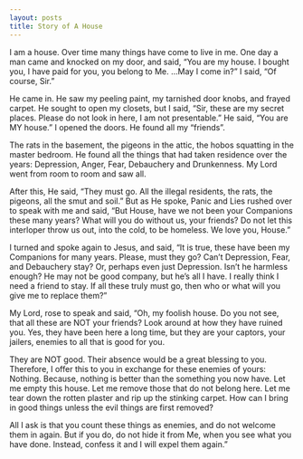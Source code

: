 ```yaml
---
layout: posts
title: Story of A House
---
```


I am a house.  Over time many things have come to live in me.  One day a man came and knocked on my door, and said, “You are my house.  I bought you, I have paid for you, you belong to Me.  …May I come in?”  I said, “Of course, Sir.”

He came in.  He saw my peeling paint, my tarnished door knobs, and frayed carpet.  He sought to open my closets, but I said, “Sir, these are my secret places.  Please do not look in here, I am not presentable.”  He said, “You are MY house.”  I opened the doors.  He found all my “friends”.

The rats in the basement, the pigeons in the attic, the hobos squatting in the master bedroom.  He found all the things that had taken residence over the years: Depression, Anger, Fear, Debauchery and Drunkenness.  My Lord went from room to room and saw all.

After this, He said, “They must go.  All the illegal residents, the rats, the pigeons, all the smut and soil.”  But as He spoke, Panic and Lies rushed over to speak with me and said, “But House, have we not been your Companions these many years?  What will you do without us, your friends?  Do not let this interloper throw us out, into the cold, to be homeless.  We love you, House.”

I turned and spoke again to Jesus, and said, “It is true, these have been my Companions for many years.  Please, must they go?  Can’t Depression, Fear, and Debauchery stay?  Or, perhaps even just Depression.  Isn’t he harmless enough?  He may not be good company, but he’s all I have.  I really think I need a friend to stay.  If all these truly must go, then who or what will you give me to replace them?”

My Lord, rose to speak and said, “Oh, my foolish house.  Do you not see, that all these are NOT your friends?  Look around at how they have ruined you.  Yes, they have been here a long time, but they are your captors, your jailers, enemies to all that is good for you.

They are NOT good.  Their absence would be a great blessing to you.  Therefore, I offer this to you in exchange for these enemies of yours: Nothing.  Because, nothing is better than the something you now have.  Let me empty this house.  Let me remove those that do not belong here.  Let me tear down the rotten plaster and rip up the stinking carpet.  How can I bring in good things unless the evil things are first removed?

All I ask is that you count these things as enemies, and do not welcome them in again.  But if you do, do not hide it from Me, when you see what you have done.  Instead, confess it and I will expel them again.”

